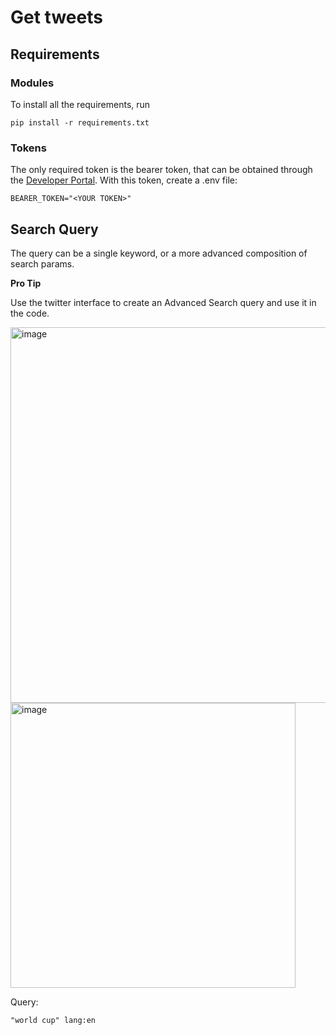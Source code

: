 # Get tweets

## Requirements

### Modules

To install all the requirements, run

```
pip install -r requirements.txt
```

### Tokens

The only required token is the bearer token, that can be obtained through the [Developer Portal](https://developer.twitter.com/).
With this token, create a .env file:

```
BEARER_TOKEN="<YOUR TOKEN>"
```

## Search Query

The query can be a single keyword, or a more advanced composition of search params.

**Pro Tip**

Use the twitter interface to create an Advanced Search query and use it in the code.

<img width="601" alt="image" src="https://user-images.githubusercontent.com/39441856/203329132-fc3ea4b2-64a4-4530-bdb8-7c1522a9e05c.png">

<img width="456" alt="image" src="https://user-images.githubusercontent.com/39441856/203329175-a7ef23b1-0d2a-4944-9607-774b009bedd9.png">

Query:
```
"world cup" lang:en
```


